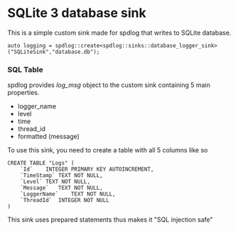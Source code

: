 # SQLite 3 database sink

This is a simple custom sink made for spdlog that writes to SQLite database.

```
auto logging = spdlog::create<spdlog::sinks::database_logger_sink>("SQLiteSink","database.db");
```

### SQL Table

spdlog provides *log_msg* object to the custom sink containing 5 main properties.

* logger_name
* level
* time
* thread_id
* formatted (message)

To use this sink, you need to create a table with all 5 columns like so

```
CREATE TABLE "Logs" (
	`Id`	INTEGER PRIMARY KEY AUTOINCREMENT,
	`TimeStamp`	TEXT NOT NULL,
	`Level`	TEXT NOT NULL,
	`Message`	TEXT NOT NULL,
	`LoggerName`	TEXT NOT NULL,
	`ThreadId`	INTEGER NOT NULL
)
```

This sink uses prepared statements thus makes it "SQL injection safe"